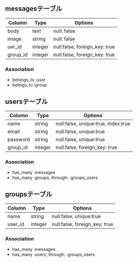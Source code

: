 ## messagesテーブル
|Column|Type|Options|
|------|----|-------|
|body|text|null: false|
|image|string|null: false|
|uer_id|integer|null:false, foreign_key: true|
|group_id|integer|null:false, foreign_key: true|
### Association
- belongs_to :user
- belings_to :group


## usersテーブル
|Column|Type|Options|
|------|----|-------|
|name|string|null:false, unique:true, index:true|
|email|string|null:false, unique:true|
|password|string|null:false, unique:true|
|group_id|integer|null:false, foreign_key: true|

### Association
- has_many :messages
- has_many :groups, through: :groups_users


## groupsテーブル
|Column|Type|Options|
|------|----|-------|
|name|string|null:false, unique:true|
|user_id|integer|null:false, foreign_key: true|

### Association
- has_many :messages
- has_many :users, through: :groups_users